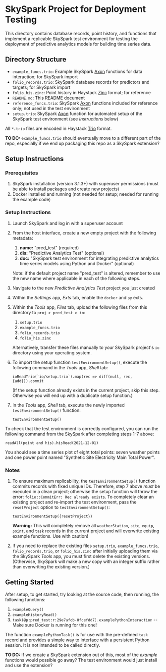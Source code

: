 SkySpark Project for Deployment Testing
=======================================

This directory contains database records, point history, and functions that
implement a replicable SkySpark test environment for testing the deployment of
predictive analytics models for building time series data.

Directory Structure
-------------------

- `example_funcs.trio`: Example SkySpark [Axon] functions for data interaction;
  for SkySpark import
- `folio_records.trio`: SkySpark database records for predictors and targets;
  for SkySpark import
- `folio_his.zinc`: Point history in Haystack [Zinc] format; for reference
- `README.md`: This README document
- `reference_funcs.trio`: SkySpark [Axon] functions included for reference only;
  not used in the test environment
- `setup.trio`: SkySpark [Axon] function for automated setup of the SkySpark test
  environment (see *Instructions* below)

All `*.trio` files are encoded in Haystack [Trio] format.

**TO DO:** `example_funcs.trio` should eventually move to a different part of
the repo, especially if we end up packaging this repo as a SkySpark extension?

[Zinc]: https://project-haystack.org/doc/docHaystack/Zinc "Zinc file format"
[Trio]: https://project-haystack.org/doc/docHaystack/Trio "Trio file format"
[Axon]: https://haxall.io/doc/appendix/axon "Axon documentation"

Setup Instructions
------------------

### Prerequisites ###

1. SkySpark installation (version 3.1.3+) with superuser permissions (must be
   able to install packages and create new projects)
2. Docker installed and running (not needed for setup; needed for running the
   example code)

### Setup Instructions ###

1. Launch SkySpark and log in with a superuser account

2. From the host interface, create a new empty project with the following
   metadata:
   
   1. **name:** "pred_test" (required)
   2. **dis:** "Predictive Analytics Test" (optional)
   3. **doc:** "SkySpark test environment for integrating predictive analytics time series models using Python and Docker" (optional)

   Note: if the default project name "pred_test" is altered, remember to use the
   new name where applicable in each of the following steps.

3. Navigate to the new *Predictive Analytics Test* project you just created

4. Within the *Settings* app, *Exts* tab, enable the `docker` and `py` exts.

5. Within the *Tools* app, *Files* tab, upload the following files from this
   directory to `proj > pred_test > io`:
   
   1. `setup.trio`
   2. `example_funcs.trio`
   3. `folio_records.trio`
   4. `folio_his.zinc`
   
   Alternatively, transfer these files manually to your SkySpark project's `io`
   directory using your operating system.

6. To import the setup function `testEnvironmentSetup()`, execute the following
   command in the *Tools* app, *Shell* tab:
   
   ```
   ioReadTrio(`io/setup.trio`).map(rec => diff(null, rec, {add})).commit
   ```
   
   (If the setup function already exists in the current project, skip this
   step. Otherwise you will end up with a duplicate setup function.)

7. In the *Tools* app, *Shell* tab, execute the newly imported
   `testEnvironmentSetup()` function:
   
   ```
   testEnvironmentSetup()
   ```

To check that the test environment is correctly configured, you can run the
following command from the SkySpark  after completing steps 1-7 above:

```
readAll(point and his).hisRead(2021-12-01)
```

You should see a time series plot of eight total points: seven weather points
and one power point named "Synthetic Site Electricity Main Total Power".

### Notes ###

1. To ensure maximum replicability, the `testEnvironmentSetup()` function
   commits records with fixed unique IDs. Therefore, step 7 above *must* be
   executed in a clean project; otherwise the setup function will throw the
   error: `folio::CommitErr: Rec already exists`. To completely clear an
   existing project and re-import the test environment, pass the `resetProject`
   option to `testEnvironmentSetup()`:
   
   ```
   testEnvironmentSetup({resetProject})
   ```
   
   **Warning:** This will completely remove all `weatherStation`, `site`,
   `equip`, `point`, and `task` records in the current project and will
   overwrite existing example functions. Use with caution!

2. If you need to replace the existing files `setup.trio`, `example_funcs.trio`,
   `folio_records.trio`, or `folio_his.zinc` after initially uploading them via
   the SkySpark *Tools* app, you must first delete the existing versions.
   (Otherwise, SkySpark will make a new copy with an integer suffix rather than
   overwriting the existing version.)
   
Getting Started
---------------

After setup, to get started, try looking at the source code, then running, the
following functions:

1. `exampleQuery()`
2. `exampleHistoryRead()`
3. `task(@p:pred_test:r:29e7afcb-0fcefdd7).examplePythonInteraction` -- Make
   sure Docker is running for this one!

The function `examplePythonTask()` is for use with the pre-defined `task` record
and provides a simple way to interface with a persistent Python session. It is
not intended to be called directly.

**TO DO:** If we create a SkySpark extension out of this, most of the *example*
functions would possible go away? The test environment would just install and
use the extension?